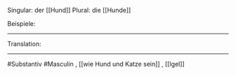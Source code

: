 Singular: der [[Hund]]
Plural: die [[Hunde]]


Beispiele:

---
Translation:


---

#Substantiv #Masculin 
, [[wie Hund und Katze sein]]
, [[Igel]]
